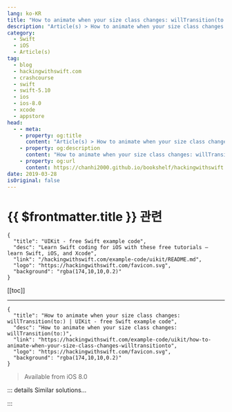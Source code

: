 ```yaml
---
lang: ko-KR
title: "How to animate when your size class changes: willTransition(to:)"
description: "Article(s) > How to animate when your size class changes: willTransition(to:)"
category:
  - Swift
  - iOS
  - Article(s)
tag: 
  - blog
  - hackingwithswift.com
  - crashcourse
  - swift
  - swift-5.10
  - ios
  - ios-8.0
  - xcode
  - appstore
head:
  - - meta:
    - property: og:title
      content: "Article(s) > How to animate when your size class changes: willTransition(to:)"
    - property: og:description
      content: "How to animate when your size class changes: willTransition(to:)"
    - property: og:url
      content: https://chanhi2000.github.io/bookshelf/hackingwithswift.com/example-code/uikit/how-to-animate-when-your-size-class-changes-willtransitionto.html
date: 2019-03-28
isOriginal: false
---
```


# {{ $frontmatter.title }} 관련

```component VPCard
{
  "title": "UIKit - free Swift example code",
  "desc": "Learn Swift coding for iOS with these free tutorials – learn Swift, iOS, and Xcode",
  "link": "/hackingwithswift.com/example-code/uikit/README.md",
  "logo": "https://hackingwithswift.com/favicon.svg",
  "background": "rgba(174,10,10,0.2)"
}
```

[[toc]]

---

```component VPCard
{
  "title": "How to animate when your size class changes: willTransition(to:) | UIKit - free Swift example code",
  "desc": "How to animate when your size class changes: willTransition(to:)",
  "link": "https://hackingwithswift.com/example-code/uikit/how-to-animate-when-your-size-class-changes-willtransitionto",
  "logo": "https://hackingwithswift.com/favicon.svg",
  "background": "rgba(174,10,10,0.2)"
}
```

> Available from iOS 8.0

<!-- TODO: 작성 -->

<!--
A size class change is usually triggered by your user rotating their device, but it can also happen for example when using the new iOS 9.0 multitasking to adjust window splits. Your UI needs to look great in all size classes it supports, which means you either create multiple variations of your layouts inside Interface Builder (this is the preferred route) or you make changes in code.

More often than not, I find myself mixing approaches: I do the vast majority of work inside IB, then make minor changes by hand inside the `willTransition(to:)` method. When this is called, you'll be given a `UIViewControllerTransitionCoordinator` object (yes, that's an extremely long name!) to work with, which allows you to animate your changes as needed.

To give you a very visible demonstration of how this works, I've written some example code below that adjusts the background color of the current view. **You should run this using the iOS simulator using an iPhone rather than an iPad.** The reason that this requires the iPhone simulator rather than the iPad simulator is that iPads have the same size classes in portrait and landscape, which makes the changes harder to spot.

Anyway, put this code into a view controller, then try it on an iPhone. When you rotate the simulator, the screen will change between red and blue, or green and blue, depending on the rotation. The important thing is that the change is animated because it's placed inside a call to `animate(alongsideTransition:)`, which automatically makes your animation match the rotation animation.

Using this method requires two closures: the first is where you make the changes you want to animate, and the second is code to be run when the animation completes. So, when the new vertical size class is compact, the screen will animate from blue to red, then jump back to blue. I realize this isn't directly useful in your own apps, but that's because you'll want to make your own changes – just take the code below and replace the background color changes with your own logic.

```swift
override func willTransition(to newCollection: UITraitCollection, with coordinator: UIViewControllerTransitionCoordinator) {
    super.willTransition(to: newCollection, with: coordinator)

    coordinator.animate(alongsideTransition: { [unowned self] _ in
        if newCollection.verticalSizeClass == .compact {
            self.view.backgroundColor = UIColor.red
        } else {
            self.view.backgroundColor = UIColor.green
        }
    }) { [unowned self] _ in
        self.view.backgroundColor = UIColor.blue
    }
}
```

-->

::: details Similar solutions…

<!--
/example-code/uikit/how-to-detect-when-your-size-class-changes">How to detect when your size class changes 
/quick-start/swiftui/how-to-animate-the-size-of-text">How to animate the size of text 
/example-code/system/how-to-run-code-when-your-app-is-terminated">How to run code when your app is terminated 
/example-code/uikit/how-to-animate-views-using-animatewithduration">How to animate views using animate(withDuration:) 
/example-code/uikit/how-to-animate-views-with-spring-damping-using-animatewithduration">How to animate views with spring damping using animate(withDuration:)</a>
-->

:::

